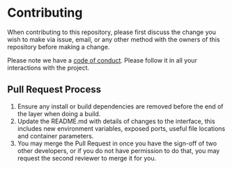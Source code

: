 # Contributing

When contributing to this repository, please first discuss the change you wish to make via issue, email, or any other method with the owners of this repository before making a change. 

Please note we have a [code of conduct](code_of_conduct.md). Please follow it in all your interactions with the project.

## Pull Request Process

1. Ensure any install or build dependencies are removed before the end of the layer when doing a build.
2. Update the README.md with details of changes to the interface, this includes new environment variables, exposed ports, useful file locations and container parameters.
3. You may merge the Pull Request in once you have the sign-off of two other developers, or if you do not have permission to do that, you may request the second reviewer to merge it for you.
